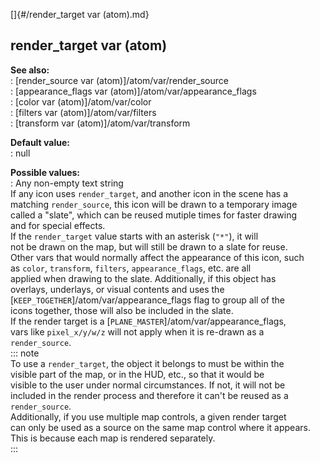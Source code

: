 []{#/render_target var (atom).md}    
## render_target var (atom)    
**See also:**    
:   [render_source var (atom)]/atom/var/render_source    
:   [appearance_flags var (atom)]/atom/var/appearance_flags    
:   [color var (atom)]/atom/var/color    
:   [filters var (atom)]/atom/var/filters    
:   [transform var (atom)]/atom/var/transform    
<!-- -->    
**Default value:**    
:   null    
<!-- -->    
**Possible values:**    
:   Any non-empty text string    
If any icon uses `render_target`, and another icon in the scene has a    
matching `render_source`, this icon will be drawn to a temporary image    
called a \"slate\", which can be reused mutiple times for faster drawing    
and for special effects.    
If the `render_target` value starts with an asterisk (`"*"`), it will    
not be drawn on the map, but will still be drawn to a slate for reuse.    
Other vars that would normally affect the appearance of this icon, such    
as `color`, `transform`, `filters`, `appearance_flags`, etc. are all    
applied when drawing to the slate. Additionally, if this object has    
overlays, underlays, or visual contents and uses the    
[`KEEP_TOGETHER`]/atom/var/appearance_flags flag to group all of the    
icons together, those will also be included in the slate.    
If the render target is a [`PLANE_MASTER`]/atom/var/appearance_flags,    
vars like `pixel_x/y/w/z` will not apply when it is re-drawn as a    
`render_source`.    
::: note    
To use a `render_target`, the object it belongs to must be within the    
visible part of the map, or in the HUD, etc., so that it would be    
visible to the user under normal circumstances. If not, it will not be    
included in the render process and therefore it can\'t be reused as a    
`render_source`.    
Additionally, if you use multiple map controls, a given render target    
can only be used as a source on the same map control where it appears.    
This is because each map is rendered separately.    
:::  
